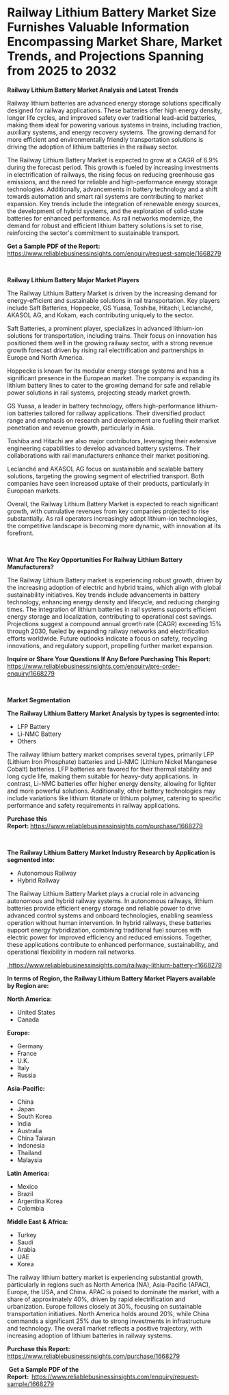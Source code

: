 <p><h1>Railway Lithium Battery Market Size Furnishes Valuable Information Encompassing Market Share, Market Trends, and Projections Spanning from 2025 to 2032</h1></p><p><strong>Railway Lithium Battery Market Analysis and Latest Trends</strong></p>
<p><p>Railway lithium batteries are advanced energy storage solutions specifically designed for railway applications. These batteries offer high energy density, longer life cycles, and improved safety over traditional lead-acid batteries, making them ideal for powering various systems in trains, including traction, auxiliary systems, and energy recovery systems. The growing demand for more efficient and environmentally friendly transportation solutions is driving the adoption of lithium batteries in the railway sector.</p><p>The Railway Lithium Battery Market is expected to grow at a CAGR of 6.9% during the forecast period. This growth is fueled by increasing investments in electrification of railways, the rising focus on reducing greenhouse gas emissions, and the need for reliable and high-performance energy storage technologies. Additionally, advancements in battery technology and a shift towards automation and smart rail systems are contributing to market expansion. Key trends include the integration of renewable energy sources, the development of hybrid systems, and the exploration of solid-state batteries for enhanced performance. As rail networks modernize, the demand for robust and efficient lithium battery solutions is set to rise, reinforcing the sector's commitment to sustainable transport.</p></p>
<p><strong>Get a Sample PDF of the Report:&nbsp;</strong> <a href="https://www.reliablebusinessinsights.com/enquiry/request-sample/1668279?utm_campaign=2276&utm_medium=2&utm_source=Github&utm_content=ia&utm_term=19042025&utm_id=railway-lithium-battery">https://www.reliablebusinessinsights.com/enquiry/request-sample/1668279</a></p>
<p>&nbsp;</p>
<p><strong>Railway Lithium Battery Major Market Players</strong></p>
<p><p>The Railway Lithium Battery Market is driven by the increasing demand for energy-efficient and sustainable solutions in rail transportation. Key players include Saft Batteries, Hoppecke, GS Yuasa, Toshiba, Hitachi, Leclanché, AKASOL AG, and Kokam, each contributing uniquely to the sector.</p><p>Saft Batteries, a prominent player, specializes in advanced lithium-ion solutions for transportation, including trains. Their focus on innovation has positioned them well in the growing railway sector, with a strong revenue growth forecast driven by rising rail electrification and partnerships in Europe and North America. </p><p>Hoppecke is known for its modular energy storage systems and has a significant presence in the European market. The company is expanding its lithium battery lines to cater to the growing demand for safe and reliable power solutions in rail systems, projecting steady market growth.</p><p>GS Yuasa, a leader in battery technology, offers high-performance lithium-ion batteries tailored for railway applications. Their diversified product range and emphasis on research and development are fuelling their market penetration and revenue growth, particularly in Asia.</p><p>Toshiba and Hitachi are also major contributors, leveraging their extensive engineering capabilities to develop advanced battery systems. Their collaborations with rail manufacturers enhance their market positioning.</p><p>Leclanché and AKASOL AG focus on sustainable and scalable battery solutions, targeting the growing segment of electrified transport. Both companies have seen increased uptake of their products, particularly in European markets.</p><p>Overall, the Railway Lithium Battery Market is expected to reach significant growth, with cumulative revenues from key companies projected to rise substantially. As rail operators increasingly adopt lithium-ion technologies, the competitive landscape is becoming more dynamic, with innovation at its forefront.</p></p>
<p>&nbsp;</p>
<p><strong>What Are The Key Opportunities For Railway Lithium Battery Manufacturers?</strong></p>
<p><p>The Railway Lithium Battery market is experiencing robust growth, driven by the increasing adoption of electric and hybrid trains, which align with global sustainability initiatives. Key trends include advancements in battery technology, enhancing energy density and lifecycle, and reducing charging times. The integration of lithium batteries in rail systems supports efficient energy storage and localization, contributing to operational cost savings. Projections suggest a compound annual growth rate (CAGR) exceeding 15% through 2030, fueled by expanding railway networks and electrification efforts worldwide. Future outlooks indicate a focus on safety, recycling innovations, and regulatory support, propelling further market expansion.</p></p>
<p><strong>Inquire or Share Your Questions If Any Before Purchasing This Report:</strong> <a href="https://www.reliablebusinessinsights.com/enquiry/pre-order-enquiry/1668279?utm_campaign=2276&utm_medium=2&utm_source=Github&utm_content=ia&utm_term=19042025&utm_id=railway-lithium-battery">https://www.reliablebusinessinsights.com/enquiry/pre-order-enquiry/1668279</a></p>
<p>&nbsp;</p>
<p><strong>Market Segmentation</strong></p>
<p><strong>The Railway Lithium Battery Market Analysis by types is segmented into:</strong></p>
<p><ul><li>LFP Battery</li><li>Li-NMC Battery</li><li>Others</li></ul></p>
<p><p>The railway lithium battery market comprises several types, primarily LFP (Lithium Iron Phosphate) batteries and Li-NMC (Lithium Nickel Manganese Cobalt) batteries. LFP batteries are favored for their thermal stability and long cycle life, making them suitable for heavy-duty applications. In contrast, Li-NMC batteries offer higher energy density, allowing for lighter and more powerful solutions. Additionally, other battery technologies may include variations like lithium titanate or lithium polymer, catering to specific performance and safety requirements in railway applications.</p></p>
<p><strong>Purchase this Report:&nbsp;</strong><a href="https://www.reliablebusinessinsights.com/purchase/1668279?utm_campaign=2276&utm_medium=2&utm_source=Github&utm_content=ia&utm_term=19042025&utm_id=railway-lithium-battery">https://www.reliablebusinessinsights.com/purchase/1668279</a></p>
<p>&nbsp;</p>
<p><strong>The Railway Lithium Battery Market Industry Research by Application is segmented into:</strong></p>
<p><ul><li>Autonomous Railway</li><li>Hybrid Railway</li></ul></p>
<p><p>The Railway Lithium Battery Market plays a crucial role in advancing autonomous and hybrid railway systems. In autonomous railways, lithium batteries provide efficient energy storage and reliable power to drive advanced control systems and onboard technologies, enabling seamless operation without human intervention. In hybrid railways, these batteries support energy hybridization, combining traditional fuel sources with electric power for improved efficiency and reduced emissions. Together, these applications contribute to enhanced performance, sustainability, and operational flexibility in modern rail networks.</p></p>
<p><a href="https://www.reliablebusinessinsights.com/railway-lithium-battery-r1668279?utm_campaign=2276&utm_medium=2&utm_source=Github&utm_content=ia&utm_term=19042025&utm_id=railway-lithium-battery">&nbsp;https://www.reliablebusinessinsights.com/railway-lithium-battery-r1668279</a></p>
<p><strong>In terms of Region, the Railway Lithium Battery Market Players available by Region are:</strong></p>
<p>
    <p> <strong> North America: </strong>
        <ul>
            <li>United States</li>
            <li>Canada</li>
        </ul>
        </p> 
    <p> <strong> Europe: </strong>
        <ul>
            <li>Germany</li>
            <li>France</li>
            <li>U.K.</li>
            <li>Italy</li>
            <li>Russia</li>
        </ul>
        </p> 
    <p> <strong> Asia-Pacific: </strong>
        <ul>
            <li>China</li>
            <li>Japan</li>
            <li>South Korea</li>
            <li>India</li>
            <li>Australia</li>
            <li>China Taiwan</li>
            <li>Indonesia</li>
            <li>Thailand</li>
            <li>Malaysia</li>
        </ul>
        </p> 
    <p> <strong> Latin America: </strong>
        <ul>
            <li>Mexico</li>
            <li>Brazil</li>
            <li>Argentina Korea</li>
            <li>Colombia</li>
        </ul>
        </p> 
    <p> <strong> Middle East & Africa: </strong>
        <ul>
            <li>Turkey</li>
            <li>Saudi</li>
            <li>Arabia</li>
            <li>UAE</li>
            <li>Korea</li>
        </ul>
    </p>
    </p>
<p><p>The railway lithium battery market is experiencing substantial growth, particularly in regions such as North America (NA), Asia-Pacific (APAC), Europe, the USA, and China. APAC is poised to dominate the market, with a share of approximately 40%, driven by rapid electrification and urbanization. Europe follows closely at 30%, focusing on sustainable transportation initiatives. North America holds around 20%, while China commands a significant 25% due to strong investments in infrastructure and technology. The overall market reflects a positive trajectory, with increasing adoption of lithium batteries in railway systems.</p></p>
<p><strong>Purchase this Report: </strong><a href="https://www.reliablebusinessinsights.com/purchase/1668279?utm_campaign=2276&utm_medium=2&utm_source=Github&utm_content=ia&utm_term=19042025&utm_id=railway-lithium-battery">https://www.reliablebusinessinsights.com/purchase/1668279</a></p>
<p>&nbsp;<strong>Get a Sample PDF of the Report:&nbsp;&nbsp;</strong><a href="https://www.reliablebusinessinsights.com/enquiry/request-sample/1668279?utm_campaign=2276&utm_medium=2&utm_source=Github&utm_content=ia&utm_term=19042025&utm_id=railway-lithium-battery">https://www.reliablebusinessinsights.com/enquiry/request-sample/1668279</a></p>
<p><strong></strong></p>
<p><p></p><p></p><p></p></p>